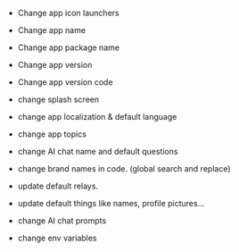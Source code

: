 - Change app icon launchers

- Change app name

- Change app package name

- Change app version

- Change app version code

- change splash screen

- change app localization & default language

- change app topics

- change AI chat name and default questions

- change brand names in code. (global search and replace)

- update default relays.

- update default things like names, profile pictures...

- change AI chat prompts

- change env variables
